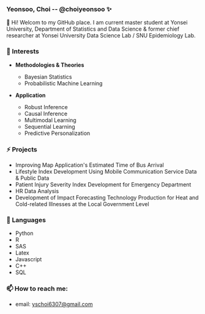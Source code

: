 ### Yeonsoo, Choi -- @choiyeonsoo ✨

👋 Hi! Welcom to my GitHub place.
I am current master student at Yonsei University, Department of Statistics and Data Science & former chief researcher at Yonsei University Data Science Lab / SNU Epidemiology Lab. 

### 🌱 Interests

* **Methodologies & Theories**
  - Bayesian Statistics
  - Probabilistic Machine Learning

* **Application**
  - Robust Inference
  - Causal Inference
  - Multimodal Learning
  - Sequential Learning 
  - Predictive Personalization

### ⚡ Projects

- Improving Map Application's Estimated Time of Bus Arrival
- Lifestyle Index Development Using Mobile Communication Service Data & Public Data
- Patient Injury Severity Index Development for Emergency Department
- HR Data Analysis
- Development of Impact Forecasting Technology Production for Heat and Cold-related Illnesses at the Local Government Level

### 🔭 Languages 
- Python 
- R
- SAS 
- Latex 
- Javascript 
- C++ 
- SQL 

### 📫 How to reach me: 
- email: yschoi6307@gmail.com
